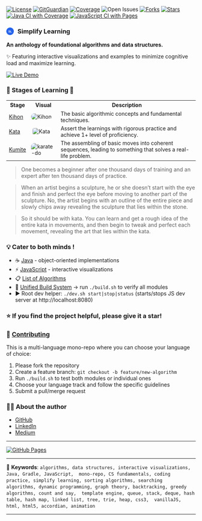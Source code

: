 [![License](https://img.shields.io/badge/License-MIT-darkgreen.svg)](./LICENSE)
[![GitGuardian](https://img.shields.io/badge/GitGuardian-Protected-darkgreen.svg?logo=gitguardian)](https://www.gitguardian.com/)
[![Coverage](https://img.shields.io/badge/Coverage-95%25-darkgreen.svg)](https://coveralls.io/github/sachinlala/SimplifyLearning?branch=master)
![Open Issues](https://img.shields.io/github/issues/sachinlala/SimplifyLearning?label=Issues&color=006400&style=flat)
[![Forks](https://img.shields.io/github/forks/sachinlala/SimplifyLearning.svg?color=darkgreen)](https://github.com/sachinlala/SimplifyLearning/network/members)
[![Stars](https://img.shields.io/github/stars/sachinlala/SimplifyLearning.svg)](https://github.com/sachinlala/SimplifyLearning/stargazers)
<a href="https://github.com/sachinlala/SimplifyLearning/actions/workflows/ci-java.yml" target="_blank" rel="noopener noreferrer"><img src="https://github.com/sachinlala/SimplifyLearning/actions/workflows/ci-java.yml/badge.svg?branch=master" alt="Java CI with Coverage"/></a>
<a href="https://github.com/sachinlala/SimplifyLearning/actions/workflows/ci-js-pages.yml" target="_blank" rel="noopener noreferrer"><img src="https://github.com/sachinlala/SimplifyLearning/actions/workflows/ci-js-pages.yml/badge.svg?branch=master" alt="JavaScript CI with Pages"/></a>

### <img src="https://raw.githubusercontent.com/sachinlala/SimplifyLearning/master/algorithms-js/assets/images/sl-logo.svg" width="20" height="20" alt="SL" style="vertical-align: sub; margin-right: 6px;"> Simplify Learning

**An anthology of foundational algorithms and data structures.**

✨ Featuring interactive visualizations and examples to minimize cognitive load and maximize learning.

<a href="https://sachinlala.github.io/SimplifyLearning/algorithms-js/" target="_blank" rel="noopener noreferrer"><img src="https://img.shields.io/badge/Live%20Demo-4A90E2?style=for-the-badge" alt="Live Demo"/></a>

### 🌱 Stages of Learning 🌿

<table>
<tr>
<th>Stage</th>
<th>Visual</th>
<th>Description</th>
</tr>
<tr>
<td><a href="https://en.wikipedia.org/wiki/Kihon">Kihon</a></td>
<td><img src="https://raw.githubusercontent.com/sachinlala/SimplifyLearning/master/images/kihon.gif" alt="Kihon" width="150" style="background-color: transparent; border-radius: 8px;"></td>
<td>The basic algorithmic concepts and fundamental techniques.</td>
</tr>
<tr>
<td><a href="https://en.wikipedia.org/wiki/Kata">Kata</a></td>
<td><img src="https://raw.githubusercontent.com/sachinlala/SimplifyLearning/master/images/kata.gif" alt="Kata" width="150" style="background-color: white; border-radius: 8px; padding: 4px;"></td>
<td>Assert the learnings with rigorous practice and achieve 1+ level of proficiency.</td>
</tr>
<tr>
<td><a href="https://en.wikipedia.org/wiki/Kumite">Kumite</a></td>
<td><img src="https://raw.githubusercontent.com/sachinlala/SimplifyLearning/master/images/karate-do.jpg" alt="karate-do" width="150" style="background-color: transparent; border-radius: 8px;"></td>
<td>The assembling of basic moves into coherent sequences, leading to something that solves a real-life problem.</td>
</tr>
</table>

> One becomes a beginner after one thousand days of training and an expert after ten thousand days of practice.

> When an artist begins a sculpture, he or she doesn’t start with the eye and finish and perfect the eye before moving to another part of the sculpture. No, the artist begins with an outline of the entire piece and slowly chips away revealing the sculpture that lies within the stone.

> So it should be with kata. You can learn and get a rough idea of the entire kata in movements, and then begin to tweak and perfect each movement, revealing the art that lies within the kata.

### 💡 Cater to both minds !
* ☕ [Java](./algorithms-java/README.md) - object-oriented implementations
* ⚡ [JavaScript](./algorithms-js/README.md) - interactive visualizations
* 📋 [List of Algorithms](./algorithms-java/ALGORITHMS.md)
* 🔧 [Unified Build System](./IDE-Setup.md) → run `./build.sh` to verify all modules
* ▶️ Root dev helper: `./dev.sh start|stop|status` (starts/stops JS dev server at http://localhost:8080)

### ⭐ **If you find the project helpful, please give it a star!**

### 🤝 [Contributing](./CONTRIBUTING.md)

This is a multi-language mono-repo where you can choose your language of choice:
1. Please fork the repository
2. Create a feature branch: `git checkout -b feature/new-algorithm`  
3. Run `./build.sh` to test both modules or individual ones
4. Choose your language track and follow the specific guidelines
5. Submit a pull/merge request

### 👨‍💻 About the author 
- [GitHub](https://github.com/sachinlala)
- [LinkedIn](https://www.linkedin.com/in/sachinlala/)
- [Medium](https://medium.com/@sachin.lala)

-------

<a href="https://sachinlala.github.io/SimplifyLearning/algorithms-js/" target="_blank" rel="noopener noreferrer"><img src="https://img.shields.io/badge/GitHub%20Pages-Live-blue?style=for-the-badge&logo=github" alt="GitHub Pages"/></a>

-------

📢 **Keywords**: `algorithms, data structures, interactive visualizations, Java, Gradle, JavaScript, 
mono-repo, CS fundamentals, coding practice, simplify learning, sorting algorithms, searching 
algorithms, dynamic programming, graph theory, backtracking, greedy algorithms, count and say, 
template engine, queue, stack, deque, hash table, hash map, linked list, tree, trie, heap, css3, 
vanillaJS, html, html5, accordian, animation`

-------
